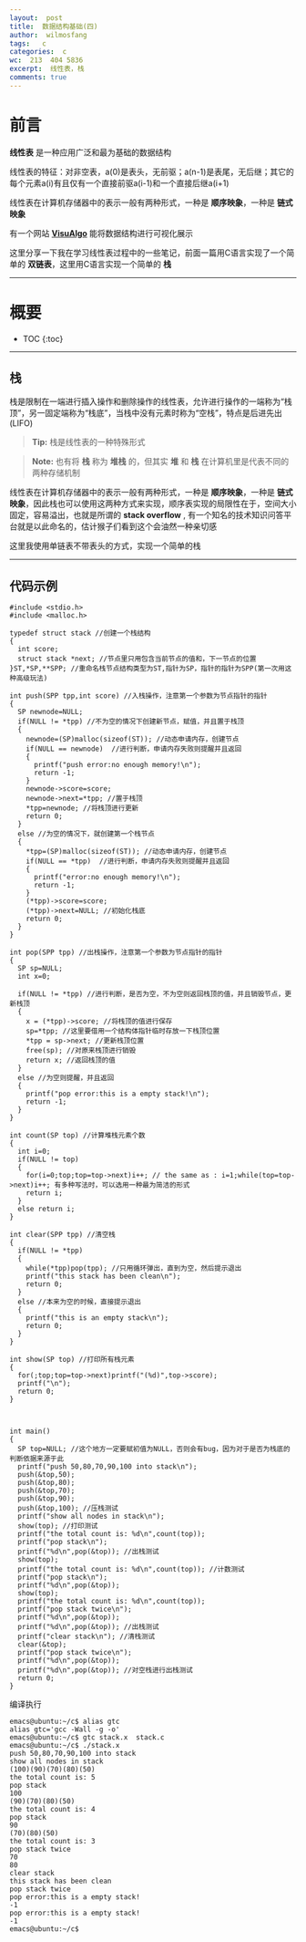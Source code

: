 ```yaml
---
layout:  post
title:  数据结构基础(四)
author:  wilmosfang
tags:   c 
categories:  c
wc:  213  404 5836 
excerpt:  线性表，栈
comments: true
---
```



# 前言

**线性表** 是一种应用广泛和最为基础的数据结构

线性表的特征：对非空表，a(0)是表头，无前驱；a(n-1)是表尾，无后继；其它的每个元素a(i)有且仅有一个直接前驱a(i-1)和一个直接后继a(i+1)

线性表在计算机存储器中的表示一般有两种形式，一种是 **顺序映象**，一种是 **链式映象**

有一个网站 **[VisuAlgo][visualgo]** 能将数据结构进行可视化展示

这里分享一下我在学习线性表过程中的一些笔记，前面一篇用C语言实现了一个简单的 **双链表**，这里用C语言实现一个简单的 **栈**

---

# 概要

* TOC
{:toc}

---



## 栈

栈是限制在一端进行插入操作和删除操作的线性表，允许进行操作的一端称为“栈顶”，另一固定端称为“栈底”，当栈中没有元素时称为“空栈”，特点是后进先出(LIFO)

> **Tip:** 栈是线性表的一种特殊形式

> **Note:** 也有将 **栈** 称为 **堆栈** 的，但其实 **堆** 和 **栈** 在计算机里是代表不同的两种存储机制

线性表在计算机存储器中的表示一般有两种形式，一种是 **顺序映象**，一种是 **链式映象**，因此栈也可以使用这两种方式来实现，顺序表实现的局限性在于，空间大小固定，容易溢出，也就是所谓的 **stack overflow** , 有一个知名的技术知识问答平台就是以此命名的，估计猴子们看到这个会油然一种亲切感

这里我使用单链表不带表头的方式，实现一个简单的栈

---

## 代码示例


~~~
#include <stdio.h>
#include <malloc.h>

typedef struct stack //创建一个栈结构
{
  int score;
  struct stack *next; //节点里只用包含当前节点的值和，下一节点的位置
}ST,*SP,**SPP; //重命名栈节点结构类型为ST,指针为SP，指针的指针为SPP(第一次用这种高级玩法)

int push(SPP tpp,int score) //入栈操作，注意第一个参数为节点指针的指针
{
  SP newnode=NULL;
  if(NULL != *tpp) //不为空的情况下创建新节点，赋值，并且置于栈顶
  {
    newnode=(SP)malloc(sizeof(ST)); //动态申请内存，创建节点
    if(NULL == newnode)  //进行判断，申请内存失败则提醒并且返回
    {
      printf("push error:no enough memory!\n");
      return -1;
    }
    newnode->score=score;
    newnode->next=*tpp; //置于栈顶
    *tpp=newnode; //将栈顶进行更新
    return 0;
  }
  else //为空的情况下，就创建第一个栈节点
  {
    *tpp=(SP)malloc(sizeof(ST)); //动态申请内存，创建节点
    if(NULL == *tpp)  //进行判断，申请内存失败则提醒并且返回
    {
      printf("error:no enough memory!\n");
      return -1;
    }
    (*tpp)->score=score;
    (*tpp)->next=NULL; //初始化栈底
    return 0;
  }
}

int pop(SPP tpp) //出栈操作，注意第一个参数为节点指针的指针
{
  SP sp=NULL;
  int x=0;

  if(NULL != *tpp) //进行判断，是否为空，不为空则返回栈顶的值，并且销毁节点，更新栈顶
  {
    x = (*tpp)->score; //将栈顶的值进行保存
    sp=*tpp; //这里要借用一个结构体指针临时存放一下栈顶位置
    *tpp = sp->next; //更新栈顶位置
    free(sp); //对原来栈顶进行销毁
    return x; //返回栈顶的值
  }
  else //为空则提醒，并且返回
  {
    printf("pop error:this is a empty stack!\n");
    return -1;
  }  
}

int count(SP top) //计算堆栈元素个数
{
  int i=0; 
  if(NULL != top) 
  {
    for(i=0;top;top=top->next)i++; // the same as : i=1;while(top=top->next)i++; 有多种写法时，可以选用一种最为简洁的形式
    return i;
  }
  else return i;
}

int clear(SPP tpp) //清空栈
{
  if(NULL != *tpp)
  {
    while(*tpp)pop(tpp); //只用循环弹出，直到为空，然后提示退出
    printf("this stack has been clean\n");
    return 0;
  }
  else //本来为空的时候，直接提示退出
  {
    printf("this is an empty stack\n");
    return 0;
  }
}

int show(SP top) //打印所有栈元素
{
  for(;top;top=top->next)printf("(%d)",top->score);
  printf("\n");
  return 0;
}



int main()
{
  SP top=NULL; //这个地方一定要赋初值为NULL，否则会有bug，因为对于是否为栈底的判断依据来源于此
  printf("push 50,80,70,90,100 into stack\n");
  push(&top,50);
  push(&top,80);
  push(&top,70);
  push(&top,90);
  push(&top,100); //压栈测试
  printf("show all nodes in stack\n");
  show(top); //打印测试
  printf("the total count is: %d\n",count(top));
  printf("pop stack\n");
  printf("%d\n",pop(&top)); //出栈测试
  show(top);
  printf("the total count is: %d\n",count(top)); //计数测试
  printf("pop stack\n");
  printf("%d\n",pop(&top));
  show(top);
  printf("the total count is: %d\n",count(top));
  printf("pop stack twice\n");
  printf("%d\n",pop(&top));
  printf("%d\n",pop(&top)); //出栈测试
  printf("clear stack\n"); //清栈测试
  clear(&top);
  printf("pop stack twice\n"); 
  printf("%d\n",pop(&top));
  printf("%d\n",pop(&top)); //对空栈进行出栈测试
  return 0;
}
~~~

编译执行

~~~
emacs@ubuntu:~/c$ alias gtc
alias gtc='gcc -Wall -g -o'
emacs@ubuntu:~/c$ gtc stack.x  stack.c
emacs@ubuntu:~/c$ ./stack.x 
push 50,80,70,90,100 into stack
show all nodes in stack
(100)(90)(70)(80)(50)
the total count is: 5
pop stack
100
(90)(70)(80)(50)
the total count is: 4
pop stack
90
(70)(80)(50)
the total count is: 3
pop stack twice
70
80
clear stack
this stack has been clean
pop stack twice
pop error:this is a empty stack!
-1
pop error:this is a empty stack!
-1
emacs@ubuntu:~/c$
~~~


[visualgo]:https://visualgo.net/
